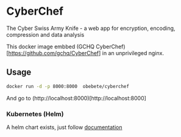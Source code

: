 # CyberChef
The Cyber Swiss Army Knife - a web app for encryption, encoding, compression and data analysis

This docker image embbed (GCHQ CyberChef)[https://github.com/gchq/CyberChef] in an unprivileged nginx.

## Usage
```sh
docker run -d -p 8000:8000  obebete/cyberchef
```

And go to (http://localhost:8000)[http://localhost:8000]

### Kubernetes (Helm)
A helm chart exists, just follow [documentation](https://github.com/obeone/charts)